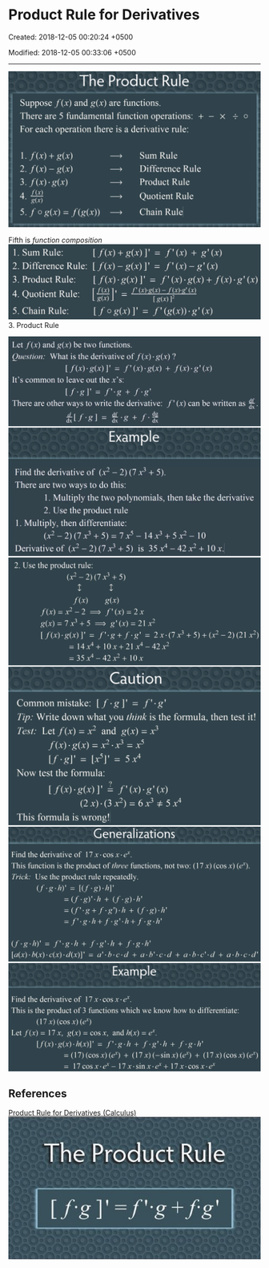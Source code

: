 # Product Rule for Derivatives

Created: 2018-12-05 00:20:24 +0500

Modified: 2018-12-05 00:33:06 +0500

---

![image](media/Product-Rule-for-Derivatives-image1.png)

Fifth is *function composition*
![image](media/Product-Rule-for-Derivatives-image2.png)
3. Product Rule

![image](media/Product-Rule-for-Derivatives-image3.png)
![image](media/Product-Rule-for-Derivatives-image4.png)
![image](media/Product-Rule-for-Derivatives-image5.png)
![image](media/Product-Rule-for-Derivatives-image6.png)
![image](media/Product-Rule-for-Derivatives-image7.png)
![image](media/Product-Rule-for-Derivatives-image8.png)

## References

[Product Rule for Derivatives (Calculus)](https://www.youtube.com/watch?v=8Qw2aPjqW9c)
![image](media/Product-Rule-for-Derivatives-image9.jpg)
